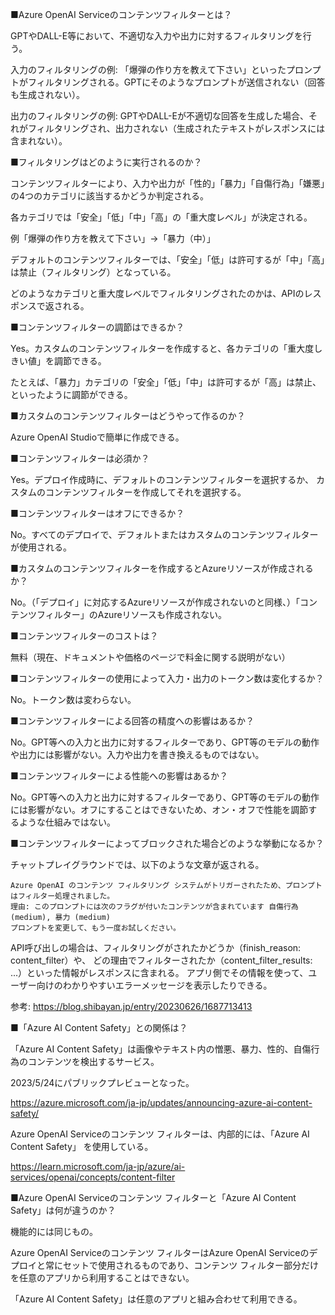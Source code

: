 ■Azure OpenAI Serviceのコンテンツフィルターとは？

GPTやDALL-E等において、不適切な入力や出力に対するフィルタリングを行う。

入力のフィルタリングの例: 「爆弾の作り方を教えて下さい」といったプロンプトがフィルタリングされる。GPTにそのようなプロンプトが送信されない（回答も生成されない）。

出力のフィルタリングの例: GPTやDALL-Eが不適切な回答を生成した場合、それがフィルタリングされ、出力されない（生成されたテキストがレスポンスには含まれない）。

■フィルタリングはどのように実行されるのか？

コンテンツフィルターにより、入力や出力が「性的」「暴力」「自傷行為」「嫌悪」の4つのカテゴリに該当するかどうか判定される。

各カテゴリでは「安全」「低」「中」「高」の「重大度レベル」が決定される。

例「爆弾の作り方を教えて下さい」→「暴力（中）」

デフォルトのコンテンツフィルターでは、「安全」「低」は許可するが「中」「高」は禁止（フィルタリング）となっている。

どのようなカテゴリと重大度レベルでフィルタリングされたのかは、APIのレスポンスで返される。

■コンテンツフィルターの調節はできるか？

Yes。カスタムのコンテンツフィルターを作成すると、各カテゴリの「重大度しきい値」を調節できる。

たとえば、「暴力」カテゴリの「安全」「低」「中」は許可するが「高」は禁止、といったように調節ができる。

■カスタムのコンテンツフィルターはどうやって作るのか？

Azure OpenAI Studioで簡単に作成できる。

■コンテンツフィルターは必須か？

Yes。デプロイ作成時に、デフォルトのコンテンツフィルターを選択するか、
カスタムのコンテンツフィルターを作成してそれを選択する。

■コンテンツフィルターはオフにできるか？

No。すべてのデプロイで、デフォルトまたはカスタムのコンテンツフィルターが使用される。


■カスタムのコンテンツフィルターを作成するとAzureリソースが作成されるか？

No。（「デプロイ」に対応するAzureリソースが作成されないのと同様、）「コンテンツフィルター」のAzureリソースも作成されない。

■コンテンツフィルターのコストは？

無料（現在、ドキュメントや価格のページで料金に関する説明がない）

■コンテンツフィルターの使用によって入力・出力のトークン数は変化するか？

No。トークン数は変わらない。

■コンテンツフィルターによる回答の精度への影響はあるか？

No。GPT等への入力と出力に対するフィルターであり、GPT等のモデルの動作や出力には影響がない。入力や出力を書き換えるものではない。

■コンテンツフィルターによる性能への影響はあるか？

No。GPT等への入力と出力に対するフィルターであり、GPT等のモデルの動作には影響がない。オフにすることはできないため、オン・オフで性能を調節するような仕組みではない。

■コンテンツフィルターによってブロックされた場合どのような挙動になるか？

チャットプレイグラウンドでは、以下のような文章が返される。

```
Azure OpenAI のコンテンツ フィルタリング システムがトリガーされたため、プロンプトはフィルター処理されました。
理由: このプロンプトには次のフラグが付いたコンテンツが含まれています 自傷行為 (medium), 暴力 (medium)
プロンプトを変更して、もう一度お試しください。 
```

API呼び出しの場合は、フィルタリングがされたかどうか（finish_reason: content_filter）や、
どの理由でフィルターされたか（content_filter_results: ...）といった情報がレスポンスに含まれる。
アプリ側でその情報を使って、ユーザー向けのわかりやすいエラーメッセージを表示したりできる。

参考: https://blog.shibayan.jp/entry/20230626/1687713413

■「Azure AI Content Safety」との関係は？

「Azure AI Content Safety」は画像やテキスト内の憎悪、暴力、性的、自傷行為のコンテンツを検出するサービス。

2023/5/24にパブリックプレビューとなった。

https://azure.microsoft.com/ja-jp/updates/announcing-azure-ai-content-safety/

Azure OpenAI Serviceのコンテンツ フィルターは、内部的には、「Azure AI Content Safety」 を使用している。

https://learn.microsoft.com/ja-jp/azure/ai-services/openai/concepts/content-filter

■Azure OpenAI Serviceのコンテンツ フィルターと「Azure AI Content Safety」は何が違うのか？

機能的には同じもの。

Azure OpenAI Serviceのコンテンツ フィルターはAzure OpenAI Serviceのデプロイと常にセットで使用されるものであり、コンテンツ フィルター部分だけを任意のアプリから利用することはできない。

「Azure AI Content Safety」は任意のアプリと組み合わせて利用できる。

